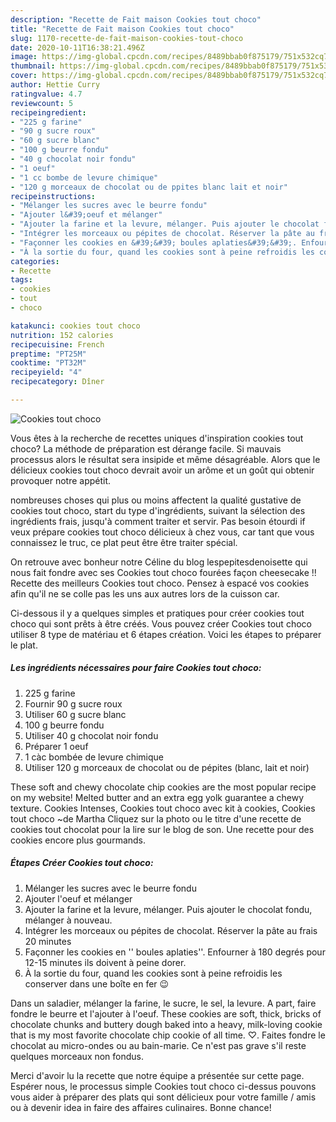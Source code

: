 ```yaml
---
description: "Recette de Fait maison Cookies tout choco"
title: "Recette de Fait maison Cookies tout choco"
slug: 1170-recette-de-fait-maison-cookies-tout-choco
date: 2020-10-11T16:38:21.496Z
image: https://img-global.cpcdn.com/recipes/8489bbab0f875179/751x532cq70/cookies-tout-choco-photo-principale-de-la-recette.jpg
thumbnail: https://img-global.cpcdn.com/recipes/8489bbab0f875179/751x532cq70/cookies-tout-choco-photo-principale-de-la-recette.jpg
cover: https://img-global.cpcdn.com/recipes/8489bbab0f875179/751x532cq70/cookies-tout-choco-photo-principale-de-la-recette.jpg
author: Hettie Curry
ratingvalue: 4.7
reviewcount: 5
recipeingredient:
- "225 g farine"
- "90 g sucre roux"
- "60 g sucre blanc"
- "100 g beurre fondu"
- "40 g chocolat noir fondu"
- "1 oeuf"
- "1 cc bombe de levure chimique"
- "120 g morceaux de chocolat ou de ppites blanc lait et noir"
recipeinstructions:
- "Mélanger les sucres avec le beurre fondu"
- "Ajouter l&#39;oeuf et mélanger"
- "Ajouter la farine et la levure, mélanger. Puis ajouter le chocolat fondu, mélanger à nouveau."
- "Intégrer les morceaux ou pépites de chocolat. Réserver la pâte au frais 20 minutes"
- "Façonner les cookies en &#39;&#39; boules aplaties&#39;&#39;. Enfourner à 180 degrés pour 12-15 minutes ils doivent à peine dorer."
- "À la sortie du four, quand les cookies sont à peine refroidis les conserver dans une boîte en fer 😉"
categories:
- Recette
tags:
- cookies
- tout
- choco

katakunci: cookies tout choco 
nutrition: 152 calories
recipecuisine: French
preptime: "PT25M"
cooktime: "PT32M"
recipeyield: "4"
recipecategory: Dîner

---
```



![Cookies tout choco](https://img-global.cpcdn.com/recipes/8489bbab0f875179/751x532cq70/cookies-tout-choco-photo-principale-de-la-recette.jpg)

Vous êtes à la recherche de recettes uniques d'inspiration cookies tout choco? La méthode de préparation est dérange facile. Si mauvais processus alors le résultat sera insipide et même désagréable. Alors que le délicieux cookies tout choco devrait avoir un arôme et un goût qui obtenir provoquer notre appétit.

nombreuses choses qui plus ou moins affectent la qualité gustative de cookies tout choco, start du type d'ingrédients, suivant la sélection des ingrédients frais, jusqu'à comment traiter et servir. Pas besoin étourdi if veux prépare cookies tout choco délicieux à chez vous, car tant que vous connaissez le truc, ce plat peut être être traiter spécial.

On retrouve avec bonheur notre Céline du blog lespepitesdenoisette qui nous fait fondre avec ses Cookies tout choco fourées façon cheesecake !! Recette des meilleurs Cookies tout choco. Pensez à espacé vos cookies afin qu&#39;il ne se colle pas les uns aux autres lors de la cuisson car.


Ci-dessous il y a quelques simples et pratiques pour créer cookies tout choco qui sont prêts à être créés. Vous pouvez créer Cookies tout choco utiliser 8 type de matériau et 6 étapes création. Voici les étapes to préparer le plat.

<!--inarticleads1-->

##### Les ingrédients nécessaires pour faire Cookies tout choco:

1.  225 g farine
1. Fournir 90 g sucre roux
1. Utiliser 60 g sucre blanc
1.  100 g beurre fondu
1. Utiliser 40 g chocolat noir fondu
1. Préparer 1 oeuf
1.  1 càc bombée de levure chimique
1. Utiliser 120 g morceaux de chocolat ou de pépites (blanc, lait et noir)


These soft and chewy chocolate chip cookies are the most popular recipe on my website! Melted butter and an extra egg yolk guarantee a chewy texture. Cookies Intenses, Cookies tout choco avec kit à cookies, Cookies tout choco ~de Martha Cliquez sur la photo ou le titre d&#39;une recette de cookies tout chocolat pour la lire sur le blog de son. Une recette pour des cookies encore plus gourmands. 

<!--inarticleads2-->

##### Étapes Créer Cookies tout choco:

1. Mélanger les sucres avec le beurre fondu
1. Ajouter l&#39;oeuf et mélanger
1. Ajouter la farine et la levure, mélanger. Puis ajouter le chocolat fondu, mélanger à nouveau.
1. Intégrer les morceaux ou pépites de chocolat. Réserver la pâte au frais 20 minutes
1. Façonner les cookies en &#39;&#39; boules aplaties&#39;&#39;. Enfourner à 180 degrés pour 12-15 minutes ils doivent à peine dorer.
1. À la sortie du four, quand les cookies sont à peine refroidis les conserver dans une boîte en fer 😉


Dans un saladier, mélanger la farine, le sucre, le sel, la levure. A part, faire fondre le beurre et l&#39;ajouter à l&#39;oeuf. These cookies are soft, thick, bricks of chocolate chunks and buttery dough baked into a heavy, milk-loving cookie that is my most favorite chocolate chip cookie of all time. ♡. Faites fondre le chocolat au micro-ondes ou au bain-marie. Ce n&#39;est pas grave s&#39;il reste quelques morceaux non fondus. 


Merci d'avoir lu la recette que notre équipe a présentée sur cette page. Espérer nous, le processus simple Cookies tout choco ci-dessus pouvons vous aider à préparer des plats qui sont délicieux pour votre famille / amis ou à devenir idea in faire des affaires culinaires. Bonne chance!
